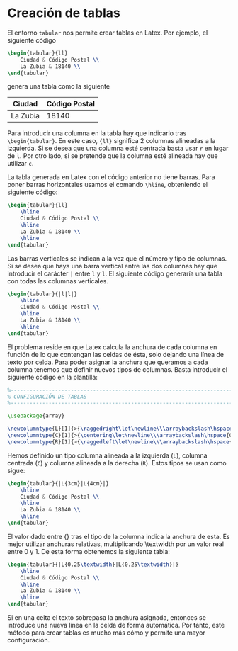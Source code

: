 # Creación de tablas

El entorno `tabular` nos permite crear tablas en Latex. Por ejemplo, el siguiente código

~~~tex
\begin{tabular}{ll}
    Ciudad & Código Postal \\
    La Zubia & 18140 \\
\end{tabular}
~~~

genera una tabla como la siguiente

| Ciudad   | Código Postal |
|----------|---------------|
| La Zubia | 18140         |

Para introducir una columna en la tabla hay que indicarlo tras `\begin{tabular}`. En este caso, `{ll}` significa 2 columnas alineadas a la izquierda. Si se desea que una columna esté centrada basta usar `r` en lugar de `l`. Por otro lado, si se pretende que la columna esté alineada hay que utilizar `c`.

La tabla generada en Latex con el código anterior no tiene barras. Para poner barras horizontales usamos el comando `\hline`, obteniendo el siguiente código:

~~~tex
\begin{tabular}{ll}
    \hline
    Ciudad & Código Postal \\
    \hline
    La Zubia & 18140 \\
    \hline
\end{tabular}
~~~

Las barras verticales se indican a la vez que el número y tipo de columnas. Si se desea que haya una barra vertical entre las dos columnas hay que introducir el carácter `|` entre `l` y `l`. El siguiente código generaría una tabla con todas las columnas verticales.

~~~tex
\begin{tabular}{|l|l|}
    \hline
    Ciudad & Código Postal \\
    \hline
    La Zubia & 18140 \\
    \hline
\end{tabular}
~~~

El problema reside en que Latex calcula la anchura de cada columna en función de lo que contengan las celdas de ésta, solo dejando una línea de texto por celda. Para poder asignar la anchura que queramos a cada columna tenemos que definir nuevos tipos de columnas. Basta introducir el siguiente código en la plantilla:

~~~tex
%-----------------------------------------------------------------------------------------------------
% CONFIGURACIÓN DE TABLAS
%-----------------------------------------------------------------------------------------------------

\usepackage{array}

\newcolumntype{L}[1]{>{\raggedright\let\newline\\\arraybackslash\hspace{0pt}}m{#1}}
\newcolumntype{C}[1]{>{\centering\let\newline\\\arraybackslash\hspace{0pt}}m{#1}}
\newcolumntype{R}[1]{>{\raggedleft\let\newline\\\arraybackslash\hspace{0pt}}m{#1}}
~~~

Hemos definido un tipo columna alineada a la izquierda (`L`), columna centrada (`C`) y columna alineada a la derecha (`R`). Estos tipos se usan como sigue:

~~~tex
\begin{tabular}{|L{3cm}|L{4cm}|}
    \hline
    Ciudad & Código Postal \\
    \hline
    La Zubia & 18140 \\
    \hline
\end{tabular}
~~~

El valor dado entre {} tras el tipo de la columna indica la anchura de esta. Es mejor utilizar anchuras relativas, multiplicando \textwidth por un valor real entre 0 y 1. De esta forma obtenemos la siguiente tabla:

~~~tex
\begin{tabular}{|L{0.25\textwidth}|L{0.25\textwidth}|}
    \hline
    Ciudad & Código Postal \\
    \hline
    La Zubia & 18140 \\
    \hline
\end{tabular}
~~~

Si en una celta el texto sobrepasa la anchura asignada, entonces se introduce una nueva línea en la celda de forma automática. Por tanto, este método para crear tablas es mucho más cómo y permite una mayor configuración.

